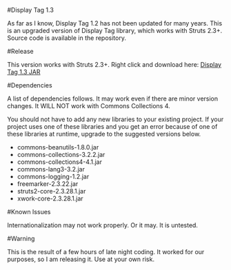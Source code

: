 #Display Tag 1.3

As far as I know, Display Tag 1.2 has not been updated for many years.
This is an upgraded version of Display Tag library, which works with Struts 2.3+. Source code is available in the repository. 

#Release

This version works with Struts 2.3+. Right click and download here: [Display Tag 1.3 JAR](https://github.com/sjth/displaytag-1.3/blob/master/release/displaytag1.3.jar?raw=true)

#Dependencies

A list of dependencies follows. 
It may work even if there are minor version changes. It WILL NOT work with Commons Collections 4.

You should not have to add any new libraries to your existing project. If your project uses one of these libraries and you get an error because of one of these libraries at runtime, upgrade to the suggested versions below.

* commons-beanutils-1.8.0.jar
* commons-collections-3.2.2.jar
* commons-collections4-4.1.jar
* commons-lang3-3.2.jar
* commons-logging-1.2.jar
* freemarker-2.3.22.jar
* struts2-core-2.3.28.1.jar
* xwork-core-2.3.28.1.jar

#Known Issues

Internationalization may not work properly. Or it may. It is untested. 

#Warning

This is the result of a few hours of late night coding. It worked for our purposes, so I am releasing it. Use at your own risk.

